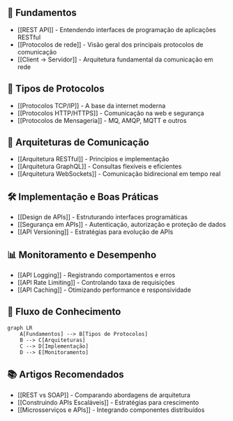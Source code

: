 ## 🚀 Fundamentos

- [[REST API]] - Entendendo interfaces de programação de aplicações RESTful
- [[Protocolos de rede]] - Visão geral dos principais protocolos de comunicação
- [[Client -> Servidor]] - Arquitetura fundamental da comunicação em rede

## 📡 Tipos de Protocolos

- [[Protocolos TCP/IP]] - A base da internet moderna
- [[Protocolos HTTP/HTTPS]] - Comunicação na web e segurança
- [[Protocolos de Mensageria]] - MQ, AMQP, MQTT e outros

## 🔄 Arquiteturas de Comunicação

- [[Arquitetura RESTful]] - Princípios e implementação
- [[Arquitetura GraphQL]] - Consultas flexíveis e eficientes
- [[Arquitetura WebSockets]] - Comunicação bidirecional em tempo real

## 🛠️ Implementação e Boas Práticas

- [[Design de APIs]] - Estruturando interfaces programáticas
- [[Segurança em APIs]] - Autenticação, autorização e proteção de dados
- [[API Versioning]] - Estratégias para evolução de APIs

## 📊 Monitoramento e Desempenho

- [[API Logging]] - Registrando comportamentos e erros
- [[API Rate Limiting]] - Controlando taxa de requisições
- [[API Caching]] - Otimizando performance e responsividade

## 🧩 Fluxo de Conhecimento

```mermaid
graph LR
    A[Fundamentos] --> B[Tipos de Protocolos]
    B --> C[Arquiteturas]
    C --> D[Implementação]
    D --> E[Monitoramento]
```

## 📚 Artigos Recomendados

- [[REST vs SOAP]] - Comparando abordagens de arquitetura
- [[Construindo APIs Escaláveis]] - Estratégias para crescimento
- [[Microsserviços e APIs]] - Integrando componentes distribuídos
